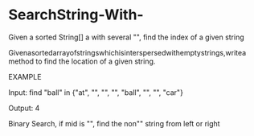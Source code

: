 # SearchString-With-

Given a sorted String[] a with several "", find the index of a given string

Givenasortedarrayofstringswhichisinterspersedwithemptystrings,writea method to find the location of a given string.

EXAMPLE

Input: find "ball" in {"at", "", "", "", "ball", "", "", "car"}

Output: 4

Binary Search, if mid is "", find the non"" string from left or right
